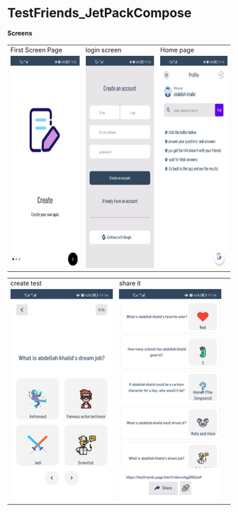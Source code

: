 # TestFriends_JetPackCompose

<h4> Screens </h4>

<table>
  <tr>
    <td>First Screen Page</td>
     <td>login screen</td>
     <td>Home page</td>
  </tr>
  <tr>
    <td><img src="./screenshots/a.png" width=270 height=480></td>
    <td><img src="./screenshots/b.png" width=270 height=480></td>
    <td><img src="./screenshots/c.png" width=270 height=480></td>
  </tr>
 </table>

<table>
  <tr>
    <td>create test</td>
     <td>share it</td>
     <td></td>
  </tr>
  <tr>
    <td><img src="./screenshots/d.png" width=270 height=480></td>
    <td><img src="./screenshots/e.png" width=270 height=480></td>
    <td></td>
  </tr>
 </table>